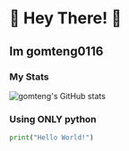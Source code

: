 # 👋 Hey There! 👋
## Im gomteng0116
### My Stats
![gomteng's GitHub stats](https://github-readme-stats.vercel.app/api?username=gomteng0116&show_icons=true&theme=radical)
### Using ONLY python
```python
print("Hello World!")
```
